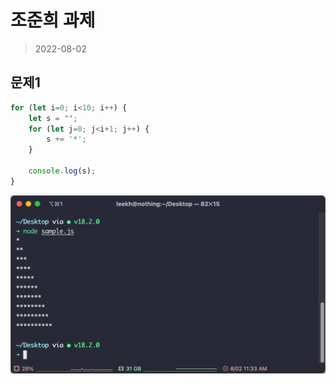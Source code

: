# 조준희 과제
> 2022-08-02 
## 문제1
``` javascript
for (let i=0; i<10; i++) {
    let s = "";
    for (let j=0; j<i+1; j++) {
        s += '*';
    }

    console.log(s);
}
```
![실행결과](./실행결과.png)